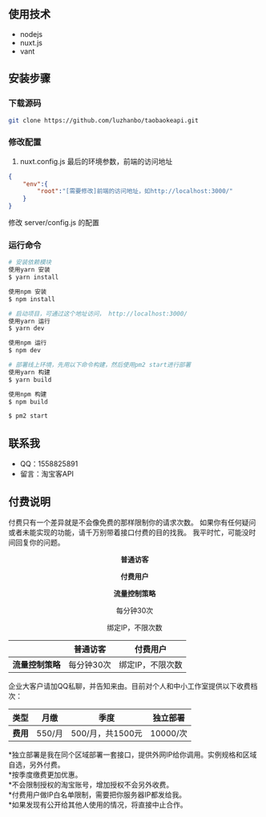 

## 使用技术

+ nodejs
+ nuxt.js
+ vant 

## 安装步骤

### 下载源码

``` bash
git clone https://github.com/luzhanbo/taobaokeapi.git
```

### 修改配置
1. nuxt.config.js 最后的环境参数，前端的访问地址
``` json
{
    "env":{
        "root":"[需要修改]前端的访问地址，如http://localhost:3000/"
    }
}
```

修改 server/config.js 的配置

### 运行命令

``` bash
# 安装依赖模块
使用yarn 安装
$ yarn install

使用npm 安装 
$ npm install

# 启动项目，可通过这个地址访问， http://localhost:3000/
使用yarn 运行
$ yarn dev

使用npm 运行
$ npm dev  

# 部署线上环境，先用以下命令构建，然后使用pm2 start进行部署 
使用yarn 构建 
$ yarn build

使用npm 构建
$ npm build 

$ pm2 start 

```


## 联系我 
+ QQ：1558825891
+ 留言：淘宝客API 
## 付费说明 
付费只有一个差异就是不会像免费的那样限制你的请求次数。
如果你有任何疑问或者未能实现的功能，请千万别带着接口付费的目的找我。
我平时忙，可能没时间回复你的问题。

<tbody><tr style="height: 33px;"><td></td><td style="vertical-align: top;"><p data-lake-id="c876b7312d2dc9550f0853180183c2f6" style="text-align: center;"><strong>普通访客</strong></p></td><td style="vertical-align: top;"><p data-lake-id="f7ec7426132cfc112dd5bd8d16593553" style="text-align: center;"><strong>付费用户</strong></p></td></tr><tr style="height: 33px;"><td style="vertical-align: top;"><p data-lake-id="fd3da4fd7e7f39da917c219b95094182" style="text-align: center;"><strong>流量控制策略</strong></p></td><td style="vertical-align: top;"><p data-lake-id="d9edc794d6b13b6f1daf06c1399df0d6" style="text-align: center;">每分钟30次</p></td><td style="vertical-align: top;"><p data-lake-id="32e39a159a4478ea9ff77ded71882f60" style="text-align: center;">绑定IP，不限次数</p></td></tr></tbody>

|   | 普通访客 | 付费用户 |
| ----- | ----- | ----- |
| <b>流量控制策略</b> |每分钟30次 |绑定IP，不限次数 |

企业大客户请加QQ私聊，并告知来由。目前对个人和中小工作室提供以下收费档次：

| 类型 | 月缴 | 季度 | 独立部署 |
| ----- | ----- | ----- | ----- |
| <b>费用</b> | 550/月 |500/月，共1500元 |10000/次|

*独立部署是我在同个区域部署一套接口，提供外网IP给你调用。实例规格和区域自选，另外付费。<br>
*按季度缴费更加优惠。<br>
*不会限制授权的淘宝账号，增加授权不会另外收费。<br>
*付费用户做IP白名单限制，需要把你服务器IP都发给我。<br>
*如果发现有公开给其他人使用的情况，将直接中止合作。
